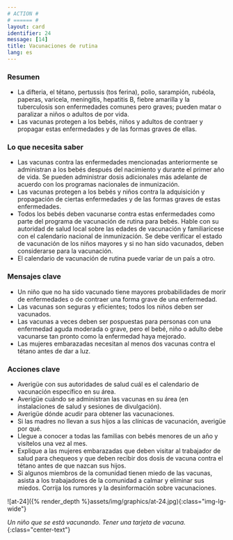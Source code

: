 ```yaml
---
# ACTION #
# ====== #
layout: card
identifier: 24
message: [14]
title: Vacunaciones de rutina
lang: es
---
```


### Resumen

- La difteria, el tétano, pertussis (tos ferina), polio, sarampión, rubéola, paperas, varicela, meningitis, hepatitis B, fiebre amarilla y la tuberculosis son enfermedades comunes pero graves; pueden matar o paralizar a niños o adultos de por vida.
- Las vacunas protegen a los bebés, niños y adultos de contraer y propagar estas enfermedades y de las formas graves de ellas.

### Lo que necesita saber

- Las vacunas contra las enfermedades mencionadas anteriormente se administran a los bebés después del nacimiento y durante el primer año de vida. Se pueden administrar dosis adicionales más adelante de acuerdo con los programas nacionales de inmunización.
- Las vacunas protegen a los bebés y niños contra la adquisición y propagación de ciertas enfermedades y de las formas graves de estas enfermedades.
- Todos los bebés deben vacunarse contra estas enfermedades como parte del programa de vacunación de rutina para bebés. Hable con su autoridad de salud local sobre las edades de vacunación y familiarícese con el calendario nacional de inmunización. Se debe verificar el estado de vacunación de los niños mayores y si no han sido vacunados, deben considerarse para la vacunación.
- El calendario de vacunación de rutina puede variar de un país a otro.

### Mensajes clave

- Un niño que no ha sido vacunado tiene mayores probabilidades de morir de enfermedades o de contraer una forma grave de una enfermedad.
- Las vacunas son seguras y eficientes; todos los niños deben ser vacunados.
- Las vacunas a veces deben ser pospuestas para personas con una enfermedad aguda moderada o grave, pero el bebé, niño o adulto debe vacunarse tan pronto como la enfermedad haya mejorado.
- Las mujeres embarazadas necesitan al menos dos vacunas contra el tétano antes de dar a luz.

### Acciones clave

- Averigüe con sus autoridades de salud cuál es el calendario de vacunación específico en su área.
- Averigüe cuándo se administran las vacunas en su área (en instalaciones de salud y sesiones de divulgación).
- Averigüe dónde acudir para obtener las vacunaciones.
- Si las madres no llevan a sus hijos a las clínicas de vacunación, averigüe por qué.
- Llegue a conocer a todas las familias con bebés menores de un año y visítelos una vez al mes.
- Explique a las mujeres embarazadas que deben visitar al trabajador de salud para chequeos y que deben recibir dos dosis de vacuna contra el tétano antes de que nazcan sus hijos.
- Si algunos miembros de la comunidad tienen miedo de las vacunas, asista a los trabajadores de la comunidad a calmar y eliminar sus miedos. Corrija los rumores y la desinformación sobre vacunaciones.

![at-24]({% render_depth %}assets/img/graphics/at-24.jpg){:class="img-lg-wide"}

*Un niño que se está vacunando. Tener una tarjeta de vacuna.*
{:class="center-text"}
